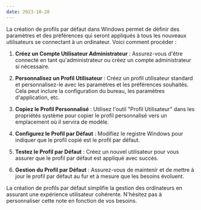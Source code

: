 ```yaml
---
date: 2023-10-28
---
```



La création de profils par défaut dans Windows permet de définir des paramètres et des préférences qui seront appliqués à tous les nouveaux utilisateurs se connectant à un ordinateur. Voici comment procéder :

1. **Créez un Compte Utilisateur Administrateur** : Assurez-vous d'être connecté en tant qu'administrateur ou créez un compte administrateur si nécessaire.

2. **Personnalisez un Profil Utilisateur** : Créez un profil utilisateur standard et personnalisez-le avec les paramètres et les préférences souhaités. Cela peut inclure la configuration du bureau, les paramètres d'application, etc.

3. **Copiez le Profil Personnalisé** : Utilisez l'outil "Profil Utilisateur" dans les propriétés système pour copier le profil personnalisé vers un emplacement où il servira de modèle.

4. **Configurez le Profil par Défaut** : Modifiez le registre Windows pour indiquer que le profil copié est le profil par défaut.

5. **Testez le Profil par Défaut** : Créez un nouvel utilisateur pour vous assurer que le profil par défaut est appliqué avec succès.

6. **Gestion du Profil par Défaut** : Assurez-vous de maintenir et de mettre à jour le profil par défaut au fur et à mesure que les besoins évoluent.

La création de profils par défaut simplifie la gestion des ordinateurs en assurant une expérience utilisateur cohérente. N'hésitez pas à personnaliser cette note en fonction de vos besoins.

